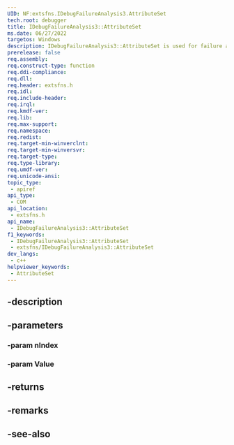 ```yaml
---
UID: NF:extsfns.IDebugFailureAnalysis3.AttributeSet
tech.root: debugger
title: IDebugFailureAnalysis3::AttributeSet
ms.date: 06/27/2022
targetos: Windows
description: IDebugFailureAnalysis3::AttributeSet is used for failure analysis processing.
prerelease: false
req.assembly: 
req.construct-type: function
req.ddi-compliance: 
req.dll: 
req.header: extsfns.h
req.idl: 
req.include-header: 
req.irql: 
req.kmdf-ver: 
req.lib: 
req.max-support: 
req.namespace: 
req.redist: 
req.target-min-winverclnt: 
req.target-min-winversvr: 
req.target-type: 
req.type-library: 
req.umdf-ver: 
req.unicode-ansi: 
topic_type:
 - apiref
api_type:
 - COM
api_location:
 - extsfns.h
api_name:
 - IDebugFailureAnalysis3::AttributeSet
f1_keywords:
 - IDebugFailureAnalysis3::AttributeSet
 - extsfns/IDebugFailureAnalysis3::AttributeSet
dev_langs:
 - c++
helpviewer_keywords:
 - AttributeSet
---
```


## -description

## -parameters

### -param nIndex

### -param Value

## -returns

## -remarks

## -see-also

